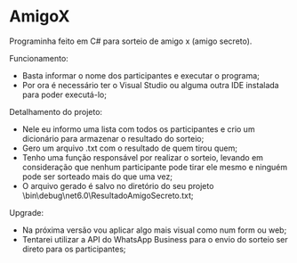 # AmigoX

Programinha feito em C# para sorteio de amigo x (amigo secreto).

Funcionamento:
- Basta informar o nome dos participantes e executar o programa;
- Por ora é necessário ter o Visual Studio ou alguma outra IDE instalada para poder executá-lo;

Detalhamento do projeto:
- Nele eu informo uma lista com todos os participantes e crio um dicionário para armazenar o resultado do sorteio;
- Gero um arquivo .txt com o resultado de quem tirou quem;
- Tenho uma função responsável por realizar o sorteio, levando em consideração que nenhum participante pode tirar ele mesmo e ninguém pode ser sorteado mais do que uma vez;
- O arquivo gerado é salvo no diretório do seu projeto \bin\debug\net6.0\ResultadoAmigoSecreto.txt;

Upgrade:
- Na próxima versão vou aplicar algo mais visual como num form ou web;
- Tentarei utilizar a API do WhatsApp Business para o envio do sorteio ser direto para os participantes;
